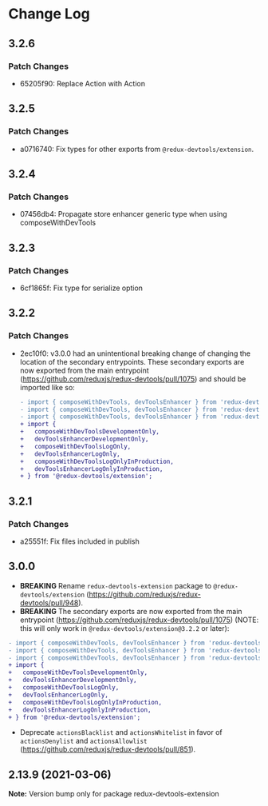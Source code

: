 # Change Log

## 3.2.6

### Patch Changes

- 65205f90: Replace Action<unknown> with Action<string>

## 3.2.5

### Patch Changes

- a0716740: Fix types for other exports from `@redux-devtools/extension`.

## 3.2.4

### Patch Changes

- 07456db4: Propagate store enhancer generic type when using composeWithDevTools

## 3.2.3

### Patch Changes

- 6cf1865f: Fix type for serialize option

## 3.2.2

### Patch Changes

- 2ec10f0: v3.0.0 had an unintentional breaking change of changing the location of the secondary entrypoints. These secondary exports are now exported from the main entrypoint (https://github.com/reduxjs/redux-devtools/pull/1075) and should be imported like so:

  ```diff
  - import { composeWithDevTools, devToolsEnhancer } from 'redux-devtools-extension/developmentOnly';
  - import { composeWithDevTools, devToolsEnhancer } from 'redux-devtools-extension/logOnly';
  - import { composeWithDevTools, devToolsEnhancer } from 'redux-devtools-extension/logOnlyInProduction';
  + import {
  +   composeWithDevToolsDevelopmentOnly,
  +   devToolsEnhancerDevelopmentOnly,
  +   composeWithDevToolsLogOnly,
  +   devToolsEnhancerLogOnly,
  +   composeWithDevToolsLogOnlyInProduction,
  +   devToolsEnhancerLogOnlyInProduction,
  + } from '@redux-devtools/extension';
  ```

## 3.2.1

### Patch Changes

- a25551f: Fix files included in publish

## 3.0.0

- **BREAKING** Rename `redux-devtools-extension` package to `@redux-devtools/extension` (https://github.com/reduxjs/redux-devtools/pull/948).
- **BREAKING** The secondary exports are now exported from the main entrypoint (https://github.com/reduxjs/redux-devtools/pull/1075) (NOTE: this will only work in `@redux-devtools/extension@3.2.2` or later):

```diff
- import { composeWithDevTools, devToolsEnhancer } from 'redux-devtools-extension/developmentOnly';
- import { composeWithDevTools, devToolsEnhancer } from 'redux-devtools-extension/logOnly';
- import { composeWithDevTools, devToolsEnhancer } from 'redux-devtools-extension/logOnlyInProduction';
+ import {
+   composeWithDevToolsDevelopmentOnly,
+   devToolsEnhancerDevelopmentOnly,
+   composeWithDevToolsLogOnly,
+   devToolsEnhancerLogOnly,
+   composeWithDevToolsLogOnlyInProduction,
+   devToolsEnhancerLogOnlyInProduction,
+ } from '@redux-devtools/extension';
```

- Deprecate `actionsBlacklist` and `actionsWhitelist` in favor of `actionsDenylist` and `actionsAllowlist` (https://github.com/reduxjs/redux-devtools/pull/851).

## 2.13.9 (2021-03-06)

**Note:** Version bump only for package redux-devtools-extension

